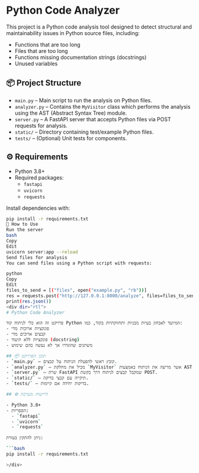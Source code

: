 # Python Code Analyzer

This project is a Python code analysis tool designed to detect structural and maintainability issues in Python source files, including:
- Functions that are too long
- Files that are too long
- Functions missing documentation strings (docstrings)
- Unused variables

## 📦 Project Structure

- `main.py` – Main script to run the analysis on Python files.
- `analyzer.py` – Contains the `MyVisitor` class which performs the analysis using the AST (Abstract Syntax Tree) module.
- `server.py` – A FastAPI server that accepts Python files via POST requests for analysis.
- `static/` – Directory containing test/example Python files.
- `tests/` – (Optional) Unit tests for components.

## ⚙️ Requirements

- Python 3.8+
- Required packages:
  - `fastapi`
  - `uvicorn`
  - `requests`

Install dependencies with:

```bash
pip install -r requirements.txt
🚀 How to Use
Run the server
bash
Copy
Edit
uvicorn server:app --reload
Send files for analysis
You can send files using a Python script with requests:

python
Copy
Edit
files_to_send = [("files", open("example.py", "rb"))]
res = requests.post("http://127.0.0.1:8000/analyze", files=files_to_send)
print(res.json())
<div dir="rtl">
# Python Code Analyzer

פרויקט זה הוא כלי לניתוח קוד Python המיועד לאבחון בעיות מבניות ותחזוקתיות בקוד, כמו:
- פונקציות ארוכות מדי
- קבצים ארוכים מדי
- פונקציות ללא תיעוד (docstring)
- משתנים שהוגדרו אך לא נעשה בהם שימוש

## 📦 תוכן הפרויקט
- `main.py` – קובץ ראשי להפעלת הניתוח על קבצים.
- `analyzer.py` – מכיל את מחלקת `MyVisitor` אשר מריצה את הניתוח באמצעות AST.
- `server.py` – שרת FastAPI שמקבל קבצים לניתוח דרך בקשת POST.
- `static/` – תיקייה עם קבצי בדיקה.
- `tests/` – בדיקות יחידה אם קיימות.

## ⚙️ דרישות מערכת

- Python 3.8+
- הספריות:
  - `fastapi`
  - `uvicorn`
  - `requests`

ניתן להתקין בעזרת:

```bash
pip install -r requirements.txt

>/div>
